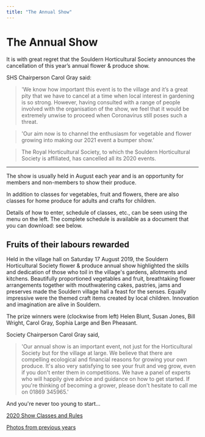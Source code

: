 ```yaml
---
title: "The Annual Show"
---
```



# The Annual Show

It is with great regret that the Souldern Horticultural Society announces the cancellation of this year’s annual flower & produce show.

SHS Chairperson Carol Gray said:

> 'We know how important this event is to the village and it’s a great pity that we have to cancel at a time when local interest in gardening is so strong. However, having consulted with a range of people involved with the organisation of the show, we feel that it would be extremely unwise to proceed when Coronavirus still poses such a threat.

> 'Our aim now is to channel the enthusiasm for vegetable and flower growing into making our 2021 event a bumper show.’

> The Royal Horticultural Society, to which the Souldern Horticultural Society is affiliated, has cancelled all its 2020 events.

***********

The show is usually held in August each year and is an opportunity for members and non-members to show their produce.

In addition to classes for vegetables, fruit and flowers, there are also classes for home produce for adults and crafts for children.

Details of how to enter, schedule of classes, etc., can be seen using the menu on the left.
The complete schedule is available as a document that you can download: see below.

## Fruits of their labours rewarded

Held in the village hall on Saturday 17 August 2019, the Souldern Horticultural Society flower & produce annual show highlighted the skills and dedication of those who toil in the village's gardens, allotments and kitchens. Beautifully proportioned vegetables and fruit, breathtaking flower arrangements together with mouthwatering cakes, pastries, jams and preserves made the Souldern village hall a feast for the senses. Equally impressive were the themed craft items created by local children. Innovation and imagination are alive in Souldern.

The prize winners were (clockwise from left) Helen Blunt, Susan Jones, Bill Wright, Carol Gray, Sophia Large and Ben Pheasant.


Society Chairperson Carol Gray said, 

> 'Our annual show is an important event, not just for the Horticultural Society but for the village at large. We believe that there are compelling ecological and financial reasons for growing your own produce. It's also very satisfying to see your fruit and veg grow, even if you don't enter them in competitions. We have a panel of experts who will happily give advice and guidance on how to get started. If you're thinking of becoming a grower, please don't hesitate to call me on 01869 345965.'

And you're never too young to start...

[2020 Show Classes and Rules](2020_Schedule.pdf)

[Photos from previous years](../PhotoGallery)
